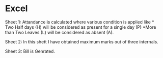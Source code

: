 # Excel

Sheet 1: Attandance is calculated where various condition is applied like * Two Half days (H) will be considered as present for a single day (P) *More than Two Leaves (L) will be considered as absent (A).

Sheet 2: In this shett I have obtained maximum marks out of three internals.

Sheet 3: Bill is Genrated.

